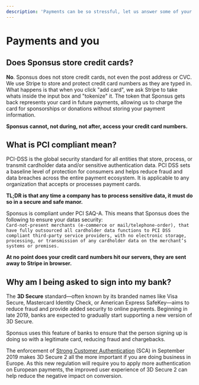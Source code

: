 ```yaml
---
description: 'Payments can be so stressful, let us answer some of your biggest worries!'
---
```


# Payments and you

## Does Sponsus store credit cards?

**No**. Sponsus does not store credit cards, not even the post address or CVC. We use Stripe to store and protect credit card numbers as they are typed in. What happens is that when you click "add card", we ask Stripe to take whats inside the input box and "tokenize" it. The token that Sponsus gets back represents your card in future payments, allowing us to charge the card for sponsorships or donations without storing your payment information.

**Sponsus cannot, not during, not after, access your credit card numbers.**

## What is PCI compliant mean?

PCI-DSS is the global security standard for all entities that store, process, or transmit cardholder data and/or sensitive authentication data. PCI DSS sets a baseline level of protection for consumers and helps reduce fraud and data breaches across the entire payment ecosystem. It is applicable to any organization that accepts or processes payment cards.

**TL;DR is that any time a company has to process sensitive data, it must do so in a secure and safe manor.**

Sponsus is compliant under PCI SAQ-A. This means that Sponsus does the following to ensure your datas security:  
`Card-not-present merchants (e-commerce or mail/telephone-order), that have fully outsourced all cardholder data functions to PCI DSS compliant third-party service providers, with no electronic storage, processing, or transmission of any cardholder data on the merchant’s systems or premises.`

**At no point does your credit card numbers hit our servers, they are sent away to Stripe in browser.**

## Why am I being asked to sign into my bank?

The **3D Secure** standard—often known by its branded names like Visa Secure, Mastercard Identity Check, or American Express SafeKey—aims to reduce fraud and provide added security to online payments. Beginning in late 2019, banks are expected to gradually start supporting a new version of 3D Secure.

Sponsus uses this feature of banks to ensure that the person signing up is doing so with a legitimate card, reducing fraud and chargebacks.

The enforcement of [Strong Customer Authentication](https://stripe.com/guides/strong-customer-authentication) \(SCA\) in September 2019 makes 3D Secure 2 all the more important if you are doing business in Europe. As this new regulation will require you to apply more authentication on European payments, the improved user experience of 3D Secure 2 can help reduce the negative impact on conversion.



